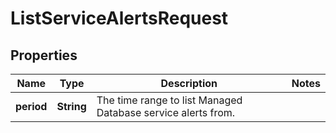 

# ListServiceAlertsRequest


## Properties

| Name | Type | Description | Notes |
|------------ | ------------- | ------------- | -------------|
|**period** | **String** | The time range to list Managed Database service alerts from. |  |



